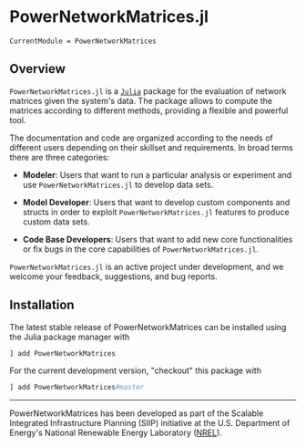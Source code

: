 # PowerNetworkMatrices.jl

```@meta
CurrentModule = PowerNetworkMatrices
```

## Overview

`PowerNetworkMatrices.jl` is a [`Julia`](http://www.julialang.org) package for
the evaluation of network matrices given the system's data. The package allows to compute
the matrices according to different methods, providing a flexible and powerful tool.

The documentation and code are organized according to the needs of different
users depending on their skillset and requirements. In broad terms there are three categories:

- **Modeler**: Users that want to run a particular analysis or experiment and use `PowerNetworkMatrices.jl` to develop data sets.

- **Model Developer**: Users that want to develop custom components and structs in order to exploit `PowerNetworkMatrices.jl` features to produce custom data sets.

- **Code Base Developers**: Users that want to add new core functionalities or fix bugs in the core capabilities of `PowerNetworkMatrices.jl`.

`PowerNetworkMatrices.jl` is an active project under development, and we welcome your feedback,
suggestions, and bug reports.

## Installation

The latest stable release of PowerNetworkMatrices can be installed using the Julia package manager with

```julia
] add PowerNetworkMatrices
```

For the current development version, "checkout" this package with

```julia
] add PowerNetworkMatrices#master
```

------------
PowerNetworkMatrices has been developed as part of the Scalable Integrated Infrastructure Planning (SIIP) initiative at the U.S. Department of Energy's National Renewable Energy Laboratory ([NREL](https://www.nrel.gov/)).
